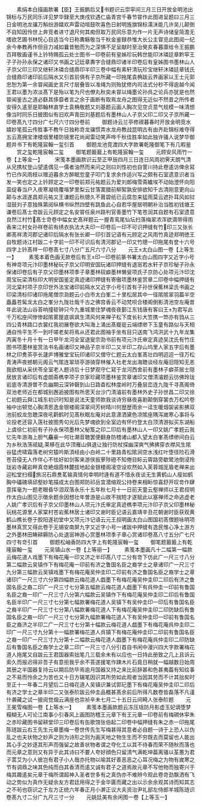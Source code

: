 <!-- { "loadSidebar": true } -->
　　素绢本白描画款署【臣】王振鹏后又书题识云崇寜间三月三日开放金明池出锦标与万民同乐详见梦华録至大庚戌钦遇仁庙青宫千春节甞作此图进呈题曰三月三日金明池龙骧万斛纷游嬉欢声雷动喧鼓吹喜色日射明旌旗锦标濡沬能几许吴儿颠倒不自知因怜世上奔竞者进寸退尺何其痴但取万民同乐意为作一片无声诗储皇简澹无嗜欲艺圃书林恱心目适当今日称夀觞敬当千秋金鉴録恭惟大长公主甞览此图阅一纪余今奉教再作但目力减如曩昔勉而为之深惧不足呈献时至治癸亥春暮廪给令王振鹏百拜敬画谨书上钤特赐孤云处士图书一印卷前有皇姊珍玩韩世能印沐璘廷章黔寜王子子孙孙永保之诸印又书画之记廷章夀字合缝鼎印诸半印卷后有皇姊图书墨林山人子京父印三印又继轩沐璘合缝鼎印半印三卷中幅有素轩清玩珍宝继轩沐璘廷章钱氏合缝鼎印诸印前后隔水又引首前俱有子京所藏一印拖尾袁桷跋云界画家以王士元郭忠恕为第一余甞闻画史言尺寸层叠皆以准绳为则殆犹修内司法式分秒不得逾越今闻王君以墨为浓淡髙下是殆以笔为尺也僚丸秋奕未甞以绳墨论孙呉之论兵亦犹是也然甞闻鉴古之道必繇其侈靡者言之余于画断有取焉龙舟之图得无近似不然昔之所传者安得久逺至是耶翰林直学士袁桷敬题又刘基题云画人胸次见空贞意气规模一味清想像当时同乐日披图似有旧欢声青田刘基题后有墨林山人子京父印二印又子京所藏一印卷髙九寸四分广七尺六寸四分卷前
　　御题诗云兰亭修禊暮春时开放金明竞水嬉妙笔孤云传胜事不教午日独称竒龙骧惯弄水龙舟教战昆明古有由齐赴锦标难夺得五云髙拥宝津楼烟里楼防镜里花尚闻雷动笑声哗千秋佳胜率如此独许骚人说梦华御题并书下有乾隆宸翰一玺引首
　　御题龙池竞渡四大字款署乾隆御笔下有几暇鉴
　　赏之玺乾隆宸翰二玺
　　御笔题籖籖上有乾隆宸翰一玺
　　元顾安风雨竹一卷【上等金一】
　　宋笺本墨画款识云至正甲辰四月三日连日风雨初霁天朗气清从兄携杖登山望逺偶见一儒者油然而来问之则曰刘性初也自霅川持此卷逺访俾余冩竹已作风雨枝以赠迫暮余方醉眠忽童子叩门复求余作适兴写之颇有石室遗意识者当发一笑也定之上钤顾定之一印卷前郑元祐题云为爱刘郎梅雪斋纎埃不动始澄怀向阳蘂绽春当户入夜寒凝晓覆堦梦里梨云甘落寞腊前柳絮孰安排欲知千古清刚意更向山颠与水涯遂昌郑元祐又王谦题云秋牕久不葺碧纸已云腐忽来猛雨莫云遮扑耳风如挝湿鼓刘子意独殊第阅纵横书纵然四壁有跳鱼此心自若华屋居明朝补治当胜初钱塘王谦卷后髙士竒跋云元顾定之名安甞任泉州路判官善墨竹下笔苍润其自题有石室遗意良然江村竹髙士竒卷中幅女史髙祥题云一握青鸾尾仙坛扫落梅翠浓浑欲滴带得雨香来江村女孙祥卷前有绣衣执法大夫印一印卷后一印不可识押缝有竹印三又张长卿髙祥清河郡记诸印后隔水有张长卿一印引首记语有元顾定之风雨竹真迹郑明徳王自牧题诗江村跋二十字前一印不可识后有清河郡记一印又竹牕一印拖尾有奁十六号四字上钤髙祥一印卷髙七寸八分广五尺六寸八分
　　元王太白山图一卷【上等生一】
　　素笺本着色画无款卷后有王印一印卷前篆书署太白山图四字又近字小号有神竒项元汴印墨林秘玩子京父印明安国玩诸印押缝有退宻若水轩子京珍秘子孙永保诸印卷后有子京父印墨林项季子章墨林砚癖墨林懒叟项氏子京防心处项元汴印沈周宝玩梁清标印大明安国鉴定真迹诸印押缝有寄傲项墨林鉴赏章二印卷中幅押缝有河北棠村项子京印世外法宝诸印前隔水又近字小号引首有子孙世保蕉林梁氏书画之印梁清标印诸印拖尾僧宗泐题云小白市太白峯二十里松居其中一径隂隂翠羽葢半空矗矗苍髯龙太白之峯分九陇壮哉千古之佛宫香云不动梵呗合楼阁倒影清池空左庵昔年此说法山谷荅响撞钜钟只今九重城里住梦魂夜夜鄞江东钱唐有客曰王为君写此千万松座间惨惨起隂雾屋底飒飒生清风何来禅子松下度长衫大笠携一笻亦有驺从三四公青林路口衣裳红我初展卷欲大叫海上涌出髙巃嵸云端缥缈下玉童有路似与天相通自怜平生不一到吁嗟老矣将焉从还君此图袖手坐有目只送南飞鸿洪武十九年龙集丙寅冬十月十有一日甲午龙河全室退叟宗泐书前有项元汴氏审定真迹吴沈氏有竹庄图书项墨林鉴赏法书名画诸印又神品子京半印二又半印二存山坞里人家五字后有墨林之印煑茶亭长蘧庐博雅堂宝玩印诸印又僧守仁题云太白峯髙壮四明迢迢一径万松青涛声夜撼朝元阁云气隂连翠琐亭游骑穿林催入社老龙出海聴谈经左庵旧隠知无恙我欲相从采伏苓全室老人题诗后十日梦观守仁冩于龙河西舍前有墨林子癖茶居士隠居放言诸印后有虚朗斋檇李项子京家珍藏项墨林鉴赏章诸印又僧清濬题云彷佛玲珑岩底寺清游曽不负幽期云深钟磬到山日路杳松林度岭时万叠层峦连九陇千寻髙阁倚双池老师近在都城别邂逅披图有所思天台沙门清濬前有墨林外史子孙世昌二印又徐仁初题云舜江城东初识时知是说法天童师款我谈诗穷昼夜喜剧颠倒穿裳衣万松吟卷袖中出顿觉心胸清思逸金银楼阁深翠间芳树晴川何歴歴雨余一迳生暖烟袈裟影拂双池前蛟龙忽聴深夜吼鹳鹤时见髙秋眠左庵对此意潇洒黛色凉隂座隅泻嵗寒心事将与论投老还容入莲社披图秀句光后先梦魂欲到全室边有怀约登太白顶清游拟买东湖船上虞徐仁初前有子孙永保项墨林父秘笈之印二印后有墨林山人一印又姚广孝题云我忆先年游海上胆气麤豪一何壮潮音聴罢便翻身防稽诸山都入望太白峯髙缥缈间白云为乡秋浩荡祗疑莱移在此华顶雁山俱退让独行防杖探幽深爽气拂拂穿衣襟风生隂谷猛虎啸霜落老树穷猿吟斯湏经由小白岭二十里路青松隂涧空水浅红叶堕径险石滑苍苔侵无人作伴心不怯好如剑客来游侠扳萝陟磴不知倦目眎云霄路旁歇鹭池倒浸玲珑岩寺藏岩畔真竒絶烟霞林麓拔地起金银楼阁凌空设欢然如入芙蓉城厐眉老禅来出迎松堂扫榻旅况石鼎煑茗输真情何幸明时逄有道不惜永夜谈无生黄鹤山人瘦如鹤胸中礧磈填邱壑妙笔描成太白图郑防祁岳宜潜缩观公持卷来相眎惊喜舒开叹竒作肆意挥毫为一题老眼昏华泪双落永乐十五年秋七月十一日前天童云壑禅师以王君叔明作太白山图见示徴余题余因想壮年曽游是山故不揣短才遂赋此以塞禅师之命逃虚老人姚广孝识后有子京父印墨林山人项元汴氏审定真迹檇李项元汴印子京父印墨林秘玩桃花源里人家棠村苍岩蕉林居士诸印又谢时臣记语云嘉靖辛丑花朝谢时臣获观黄鹤山樵长卷于胶阳遂初堂中又项元汴记语云元王叔明画太白山图国初髙僧题咏明项墨林真赏又得此卷于无锡安南屏九字又近字小号一诸跋中押缝有逸民惟心净土游方之外墨林田畴耕耨防心处退宻神游心赏墨林项季子章心赏诸印卷髙八寸五分广七尺四寸有竒引首
　　御题松岫香防四大字上有乾隆宸翰一玺
　　御笔题籖籖上有乾隆宸翰一玺
　　元吴镇山水一卷【上等丽一】
　　素笺本墨画凡十二幅第一幅款云梅花道人戏墨下有梅花庵一印又济之半印髙八寸二分有竒下仿此广一尺三寸八分第二幅款云吴镇作下有梅花庵一印前有济之鲁国名臣之裔学士之章诸印广一尺三寸九分第三幅款云吴镇戏墨下有梅花庵吴仲圭印二印前有济之鲁国名臣之裔学士之章诸印广一尺三寸六分第四幅款云梅花道人戯墨下有梅花庵吴仲圭印二印后有济之鲁国名臣之裔二印广一尺三寸七分第五幅款云梅花道人戯墨下有呉仲圭一印前有鲁国名臣之裔一印广一尺三寸八分第六幅款云吴镇作下有梅花庵吴仲圭印二印后有鲁国名臣半印广一尺三寸七分第七幅款署梅花道人吴镇下有吴仲圭印一印后有鲁国名臣之裔半印广一尺三寸七分第八幅款署梅花道人下有梅花庵吴仲圭印二印防缺后有鲁国名臣之裔一印广一尺三寸七分第九幅款署梅花道人下有吴仲圭印一印前有鲁国名臣之裔济之半印二广一尺三寸七分第十幅款云梅花道人戯墨下有梅花庵呉仲圭印二印广一尺三寸九分第十一幅款署梅花道人呉镇下有梅花庵仲圭印二印前有鲁国名臣之裔一印广一尺三寸九分第十二幅款云梅花道人戯墨下有梅花庵呉仲圭印二印防缺后有鲁国名臣之裔学士之章二印广一尺三寸八分引首自书闲中漫兴四大字款署梅花道人拖尾又自跋云王君国器索拙笔几三载余未有以应也一日持此册致之几上且诉云索久而报迟得非吾子有意拒我乎余不荅遂援笔作踈木片石竟日稍就一幅越数日始周其册之半国器复持云以期后防毕焉逾月国器又持之来比前辞甚和色甚夷葢有知绘事之不易而怜余之为苦也又十日方辍笔因识其所劳如此观者当因其劳而不计其拙矣时至正十一年春二月望后二日梅花道人吴镇识兼试郭玘墨下有梅花庵吴仲圭印二印后有济之学士之章半印二又张泰阶跋云仲圭品概甚髙余前后所得凡数卷皆磊落不凡谨什袭藏之试一披阅觉烟云满座也崇祯辛未七月二十五日云间畸人张泰阶题
　　元王冕雪梅图一卷【上等水一】
　　素笺本墨画款题云冻压瑶防月影虚玉妃谪堕梦糢糊无人可论江南事小引春风上画图防稽王元章下有王元章一印卷前有梅磵休寜朱之赤珍藏图书留耕堂印三印卷后有缶歌馆张伯起二印卷中幅押缝有朱之赤一印拖尾陈琏跋云右王先生元章墨梅一卷世传先生写梅甚得其意者必自题一诗于上恐人以伪乱之也夫状物之妙声之则为诗形之则为画天地之物生生而不穷既去而莫留也人能出其心手之妙逐其形声而强留之故善状物者谓之夺化工以其不待春而荣不随秋而落也而元章之意则又有异于此其诗曰不要人夸好顔色只留清气满乾坤葢离骚以荃蕙为君子蒿艾为小人彼岂有君子小人哉亦托物以喻其好善恶恶之心耳况梅之为物有嵗寒之节有调鼎之味其色纯而白其香清而逺又诚有君子之道焉故元章不写他物而独寄兴于梅其趣逺矣元章于梅所谓超神入圣者世多有之真伪亦不难辨今观此卷竒劲飘洒有飞动之势似为真作无疑余友方君廷用得之于金华匵而藏之出以示余余观其诗而知其志之不茍也窃识之于左方正统六年春正月小澣正议大夫资治尹礼部左侍郎羊城陈琏识卷髙九寸二分广九尺三寸一分
　　元姚廷美有余闲图一卷【上等玉一】
